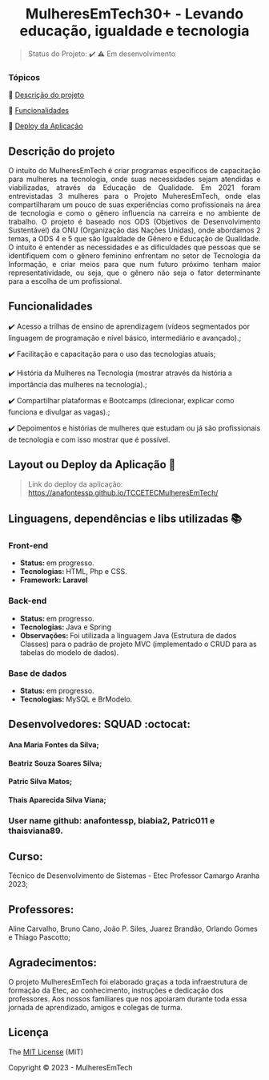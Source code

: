 <div align="center">
    <h1>MulheresEmTech30+ - Levando educação, igualdade e tecnologia</h1>

</div>

> Status do Projeto: :heavy_check_mark: :warning: Em desenvolvimento

### Tópicos 

:small_blue_diamond: [Descrição do projeto](#descrição-do-projeto)

:small_blue_diamond: [Funcionalidades](#funcionalidades)

:small_blue_diamond: [Deploy da Aplicação](#deploy-da-aplicação)


## Descrição do projeto 

<p align="justify">
O intuito do MulheresEmTech é criar programas específicos de capacitação para mulheres na tecnologia, 
onde suas necessidades sejam atendidas e viabilizadas, através da Educação de Qualidade. Em 2021 foram entrevistadas 3 mulheres para o Projeto MuheresEmTech, onde elas compartilharam um pouco de suas experiências como profissionais na área de tecnologia e como o gênero influencia na carreira e no ambiente de trabalho. 
O projeto é baseado nos ODS (Objetivos de Desenvolvimento Sustentável) da ONU (Organização das Nações Unidas), onde abordamos 2 temas, a ODS 4 e 5 que são Igualdade de Gênero e Educação de Qualidade. O intuito é entender as necessidades e as dificuldades que pessoas que se identifiquem com o gênero feminino enfrentam no setor de Tecnologia da Informação, e criar meios para que num futuro próximo tenham maior representatividade, ou seja, que o gênero não seja o fator determinante para a escolha de um profissional.

</p>

## Funcionalidades

:heavy_check_mark: Acesso a trilhas de ensino de aprendizagem (vídeos segmentados por linguagem de programação e nível básico, intermediário e avançado).;  

:heavy_check_mark: Facilitação e capacitação para o uso das tecnologias atuais;  

:heavy_check_mark: História da Mulheres na Tecnologia (mostrar através da história a importância das mulheres na tecnologia).; 

:heavy_check_mark: Compartilhar plataformas e Bootcamps (direcionar, explicar como funciona e divulgar as vagas).; 

:heavy_check_mark: Depoimentos e histórias de mulheres que estudam ou já são profissionais de tecnologia e com isso mostrar que é possível.

## Layout ou Deploy da Aplicação :dash:

> Link do deploy da aplicação: https://anafontessp.github.io/TCCETECMulheresEmTech/

## Linguagens, dependências e libs utilizadas :books:

<h3>Front-end</h3>
<ul>
    <li><b>Status: </b>em progresso.</li>
    <li><b>Tecnologias: </b>HTML, Php e CSS.</li>
    <li><b>Framework: Laravel</b></li>
</ul>
<h3>Back-end</h3>

<ul>
    <li><b>Status: </b>em progresso.</li>   
    <li><b>Tecnologias: </b>Java e Spring</li>
    <li><b>Observações: </b> Foi utilizada a linguagem Java (Estrutura de dados Classes) para o padrão de projeto MVC (implementado o CRUD para as tabelas do modelo de dados).</li>
</ul>
<h3>Base de dados</h3>
<ul>
    <li><b>Status: </b>em progresso.</li>
    <li><b>Tecnologias: </b>MySQL e BrModelo.</li>
</ul>


## Desenvolvedores: SQUAD :octocat:

<h4> Ana Maria Fontes da Silva;</h4>
<h4>Beatriz Souza Soares Silva;</h4>
<h4> Patric Silva Matos;</h4>
<h4> Thais Aparecida Silva Viana;</h4>
 
<h3> User name github: anafontessp, biabia2, Patric011 e thaisviana89.</h2>



<h2>Curso:</h2> Técnico de Desenvolvimento de Sistemas - Etec Professor Camargo Aranha 2023;

<h2>Professores:</h2> Aline Carvalho, Bruno Cano, João P. Siles, Juarez Brandão, Orlando Gomes e Thiago Pascotto; <br>

<p align="justify">
<h2>Agradecimentos:</h2> O projeto MulheresEmTech foi elaborado graças a toda infraestrutura de formação da Etec, ao conhecimento, instruções e dedicação dos professores. Aos nossos familiares que nos apoiaram durante toda essa jornada de aprendizado, amigos e colegas de turma. </p>

## Licença 

The [MIT License]() (MIT)

Copyright :copyright: 2023 - MulheresEmTech

